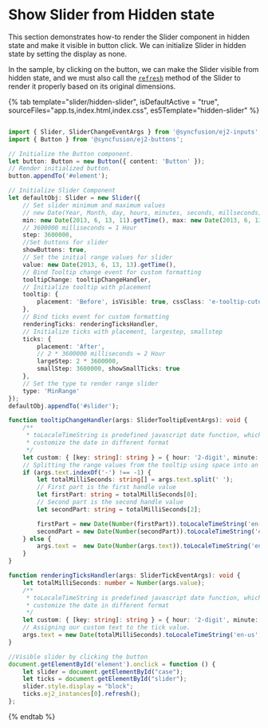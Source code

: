 # Show Slider from Hidden state

This section demonstrates how-to render the Slider component in hidden state and make it visible in button click. We can initialize Slider in hidden state by setting the display as none.

In the sample, by clicking on the button, we can make the Slider visible from hidden state, and we must also call the [`refresh`](../api/base/component/#refresh) method of the Slider to render it properly based on its original dimensions.

{% tab template="slider/hidden-slider", isDefaultActive = "true", sourceFiles="app.ts,index.html,index.css", es5Template="hidden-slider" %}

```typescript

import { Slider, SliderChangeEventArgs } from '@syncfusion/ej2-inputs';
import { Button } from '@syncfusion/ej2-buttons';

// Initialize the Button component.
let button: Button = new Button({ content: 'Button' });
// Render initialized button.
button.appendTo('#element');

// Initialize Slider Component
let defaultObj: Slider = new Slider({
    // Set slider minimum and maximum values
    // new Date(Year, Month, day, hours, minutes, seconds, millseconds)
    min: new Date(2013, 6, 13, 11).getTime(), max: new Date(2013, 6, 13, 17).getTime(),
    // 3600000 milliseconds = 1 Hour
    step: 3600000,
    //Set buttons for slider
    showButtons: true,
    // Set the initial range values for slider
    value: new Date(2013, 6, 13, 13).getTime(),
    // Bind Tooltip change event for custom formatting
    tooltipChange: tooltipChangeHandler,
    // Initialize tooltip with placement
    tooltip: {
        placement: 'Before', isVisible: true, cssClass: 'e-tooltip-cutomization'
    },
    // Bind ticks event for custom formatting
    renderingTicks: renderingTicksHandler,
    // Initialize ticks with placement, largestep, smallstep
    ticks: {
        placement: 'After',
        // 2 * 3600000 milliseconds = 2 Hour
        largeStep: 2 * 3600000,
        smallStep: 3600000, showSmallTicks: true
    },
    // Set the type to render range slider
    type: 'MinRange'
});
defaultObj.appendTo('#slider');

function tooltipChangeHandler(args: SliderTooltipEventArgs): void {
    /**
     * toLocaleTimeString is predefined javascript date function, which is used to
     * customize the date in different format
     */
    let custom: { [key: string]: string } = { hour: '2-digit', minute: '2-digit' };
    // Splitting the range values from the tooltip using space into an array.
    if (args.text.indexOf('-') !== -1) {
        let totalMilliSeconds: string[] = args.text.split(' ');
        // First part is the first handle value
        let firstPart: string = totalMilliSeconds[0];
        // Second part is the second handle value
        let secondPart: string = totalMilliSeconds[2];

        firstPart = new Date(Number(firstPart)).toLocaleTimeString('en-us', custom);
        secondPart = new Date(Number(secondPart)).toLocaleTimeString('en-us', custom);
    } else {
        args.text =  new Date(Number(args.text)).toLocaleTimeString('en-us', custom);
    }
}

function renderingTicksHandler(args: SliderTickEventArgs): void {
    let totalMilliSeconds: number = Number(args.value);
    /**
     * toLocaleTimeString is predefined javascript date function, which is used to
     * customize the date in different format
     */
    let custom: { [key: string]: string } = { hour: '2-digit', minute: '2-digit' };
    // Assigning our custom text to the tick value.
    args.text = new Date(totalMilliSeconds).toLocaleTimeString('en-us', custom);
}

//Visible slider by clicking the button
document.getElementById('element').onclick = function () {
    let slider = document.getElementById("case");
    let ticks = document.getElementById("slider");
    slider.style.display = "block";
    ticks.ej2_instances[0].refresh();
};
```

{% endtab %}
